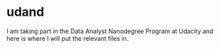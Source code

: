 # udand

I am taking part in the Data Analyst Nanodegree Program at Udacity and here is where I will put the relevant files in.
